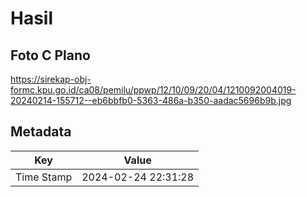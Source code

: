# Hasil

## Foto C Plano

https://sirekap-obj-formc.kpu.go.id/ca08/pemilu/ppwp/12/10/09/20/04/1210092004019-20240214-155712--eb6bbfb0-5363-486a-b350-aadac5696b9b.jpg


## Metadata

| Key        | Value               |
| ---------- | ------------------- |
| Time Stamp | 2024-02-24 22:31:28 |



